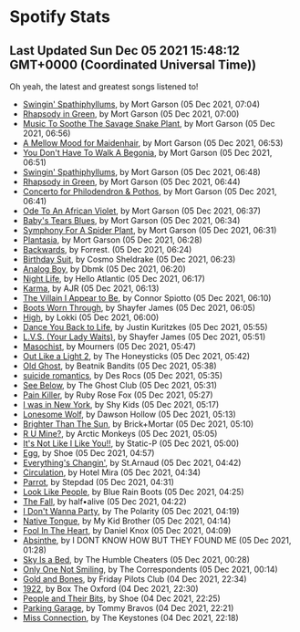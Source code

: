 
# Spotify Stats
## Last Updated Sun Dec 05 2021 15:48:12 GMT+0000 (Coordinated Universal Time))

Oh yeah, the latest and greatest songs listened to!

- [Swingin' Spathiphyllums](https://www.last.fm/music/Mort+Garson/_/Swingin%27+Spathiphyllums), by Mort Garson (05 Dec 2021, 07:04)
- [Rhapsody in Green](https://www.last.fm/music/Mort+Garson/_/Rhapsody+in+Green), by Mort Garson (05 Dec 2021, 07:00)
- [Music To Soothe The Savage Snake Plant](https://www.last.fm/music/Mort+Garson/_/Music+To+Soothe+The+Savage+Snake+Plant), by Mort Garson (05 Dec 2021, 06:56)
- [A Mellow Mood for Maidenhair](https://www.last.fm/music/Mort+Garson/_/A+Mellow+Mood+for+Maidenhair), by Mort Garson (05 Dec 2021, 06:53)
- [You Don't Have To Walk A Begonia](https://www.last.fm/music/Mort+Garson/_/You+Don%27t+Have+To+Walk+A+Begonia), by Mort Garson (05 Dec 2021, 06:51)
- [Swingin' Spathiphyllums](https://www.last.fm/music/Mort+Garson/_/Swingin%27+Spathiphyllums), by Mort Garson (05 Dec 2021, 06:48)
- [Rhapsody in Green](https://www.last.fm/music/Mort+Garson/_/Rhapsody+in+Green), by Mort Garson (05 Dec 2021, 06:44)
- [Concerto for Philodendron & Pothos](https://www.last.fm/music/Mort+Garson/_/Concerto+for+Philodendron+&+Pothos), by Mort Garson (05 Dec 2021, 06:41)
- [Ode To An African Violet](https://www.last.fm/music/Mort+Garson/_/Ode+To+An+African+Violet), by Mort Garson (05 Dec 2021, 06:37)
- [Baby's Tears Blues](https://www.last.fm/music/Mort+Garson/_/Baby%27s+Tears+Blues), by Mort Garson (05 Dec 2021, 06:34)
- [Symphony For A Spider Plant](https://www.last.fm/music/Mort+Garson/_/Symphony+For+A+Spider+Plant), by Mort Garson (05 Dec 2021, 06:31)
- [Plantasia](https://www.last.fm/music/Mort+Garson/_/Plantasia), by Mort Garson (05 Dec 2021, 06:28)
- [Backwards](https://www.last.fm/music/Forrest./_/Backwards), by Forrest. (05 Dec 2021, 06:24)
- [Birthday Suit](https://www.last.fm/music/Cosmo+Sheldrake/_/Birthday+Suit), by Cosmo Sheldrake (05 Dec 2021, 06:23)
- [Analog Boy](https://www.last.fm/music/Dbmk/_/Analog+Boy), by Dbmk (05 Dec 2021, 06:20)
- [Night Life](https://www.last.fm/music/Hello+Atlantic/_/Night+Life), by Hello Atlantic (05 Dec 2021, 06:17)
- [Karma](https://www.last.fm/music/AJR/_/Karma), by AJR (05 Dec 2021, 06:13)
- [The Villain I Appear to Be](https://www.last.fm/music/Connor+Spiotto/_/The+Villain+I+Appear+to+Be), by Connor Spiotto (05 Dec 2021, 06:10)
- [Boots Worn Through](https://www.last.fm/music/Shayfer+James/_/Boots+Worn+Through), by Shayfer James (05 Dec 2021, 06:05)
- [High](https://www.last.fm/music/Lokki/_/High), by Lokki (05 Dec 2021, 06:00)
- [Dance You Back to Life](https://www.last.fm/music/Justin+Kuritzkes/_/Dance+You+Back+to+Life), by Justin Kuritzkes (05 Dec 2021, 05:55)
- [L.V.S. (Your Lady Waits)](https://www.last.fm/music/Shayfer+James/_/L.V.S.+(Your+Lady+Waits)), by Shayfer James (05 Dec 2021, 05:51)
- [Masochist](https://www.last.fm/music/Mourners/_/Masochist), by Mourners (05 Dec 2021, 05:47)
- [Out Like a Light 2](https://www.last.fm/music/The+Honeysticks/_/Out+Like+a+Light+2), by The Honeysticks (05 Dec 2021, 05:42)
- [Old Ghost](https://www.last.fm/music/Beatnik+Bandits/_/Old+Ghost), by Beatnik Bandits (05 Dec 2021, 05:38)
- [suicide romantics](https://www.last.fm/music/Des+Rocs/_/suicide+romantics), by Des Rocs (05 Dec 2021, 05:35)
- [See Below](https://www.last.fm/music/The+Ghost+Club/_/See+Below), by The Ghost Club (05 Dec 2021, 05:31)
- [Pain Killer](https://www.last.fm/music/Ruby+Rose+Fox/_/Pain+Killer), by Ruby Rose Fox (05 Dec 2021, 05:27)
- [I was in New York](https://www.last.fm/music/Shy+Kids/_/I+was+in+New+York), by Shy Kids (05 Dec 2021, 05:17)
- [Lonesome Wolf](https://www.last.fm/music/Dawson+Hollow/_/Lonesome+Wolf), by Dawson Hollow (05 Dec 2021, 05:13)
- [Brighter Than The Sun](https://www.last.fm/music/Brick%252BMortar/_/Brighter+Than+The+Sun), by Brick+Mortar (05 Dec 2021, 05:10)
- [R U Mine?](https://www.last.fm/music/Arctic+Monkeys/_/R+U+Mine%3F), by Arctic Monkeys (05 Dec 2021, 05:05)
- [It's Not Like I Like You!!](https://www.last.fm/music/Static-P/_/It%27s+Not+Like+I+Like+You!!), by Static-P (05 Dec 2021, 05:00)
- [Egg](https://www.last.fm/music/Shoe/_/Egg), by Shoe (05 Dec 2021, 04:57)
- [Everything's Changin'](https://www.last.fm/music/St.Arnaud/_/Everything%27s+Changin%27), by St.Arnaud (05 Dec 2021, 04:42)
- [Circulation](https://www.last.fm/music/Hotel+Mira/_/Circulation), by Hotel Mira (05 Dec 2021, 04:34)
- [Parrot](https://www.last.fm/music/Stepdad/_/Parrot), by Stepdad (05 Dec 2021, 04:31)
- [Look Like People](https://www.last.fm/music/Blue+Rain+Boots/_/Look+Like+People), by Blue Rain Boots (05 Dec 2021, 04:25)
- [The Fall](https://www.last.fm/music/half%E2%80%A2alive/_/The+Fall), by half•alive (05 Dec 2021, 04:22)
- [I Don't Wanna Party](https://www.last.fm/music/The+Polarity/_/I+Don%27t+Wanna+Party), by The Polarity (05 Dec 2021, 04:19)
- [Native Tongue](https://www.last.fm/music/My+Kid+Brother/_/Native+Tongue), by My Kid Brother (05 Dec 2021, 04:14)
- [Fool In The Heart](https://www.last.fm/music/Daniel+Knox/_/Fool+In+The+Heart), by Daniel Knox (05 Dec 2021, 04:09)
- [Absinthe](https://www.last.fm/music/I+DONT+KNOW+HOW+BUT+THEY+FOUND+ME/_/Absinthe), by I DONT KNOW HOW BUT THEY FOUND ME (05 Dec 2021, 01:28)
- [Sky Is a Bed](https://www.last.fm/music/The+Humble+Cheaters/_/Sky+Is+a+Bed), by The Humble Cheaters (05 Dec 2021, 00:28)
- [Only One Not Smiling](https://www.last.fm/music/The+Correspondents/_/Only+One+Not+Smiling), by The Correspondents (05 Dec 2021, 00:14)
- [Gold and Bones](https://www.last.fm/music/Friday+Pilots+Club/_/Gold+and+Bones), by Friday Pilots Club (04 Dec 2021, 22:34)
- [1922](https://www.last.fm/music/Box+The+Oxford/_/1922), by Box The Oxford (04 Dec 2021, 22:30)
- [People and Their Bits](https://www.last.fm/music/Shoe/_/People+and+Their+Bits), by Shoe (04 Dec 2021, 22:25)
- [Parking Garage](https://www.last.fm/music/Tommy+Bravos/_/Parking+Garage), by Tommy Bravos (04 Dec 2021, 22:21)
- [Miss Connection](https://www.last.fm/music/The+Keystones/_/Miss+Connection), by The Keystones (04 Dec 2021, 22:18)
